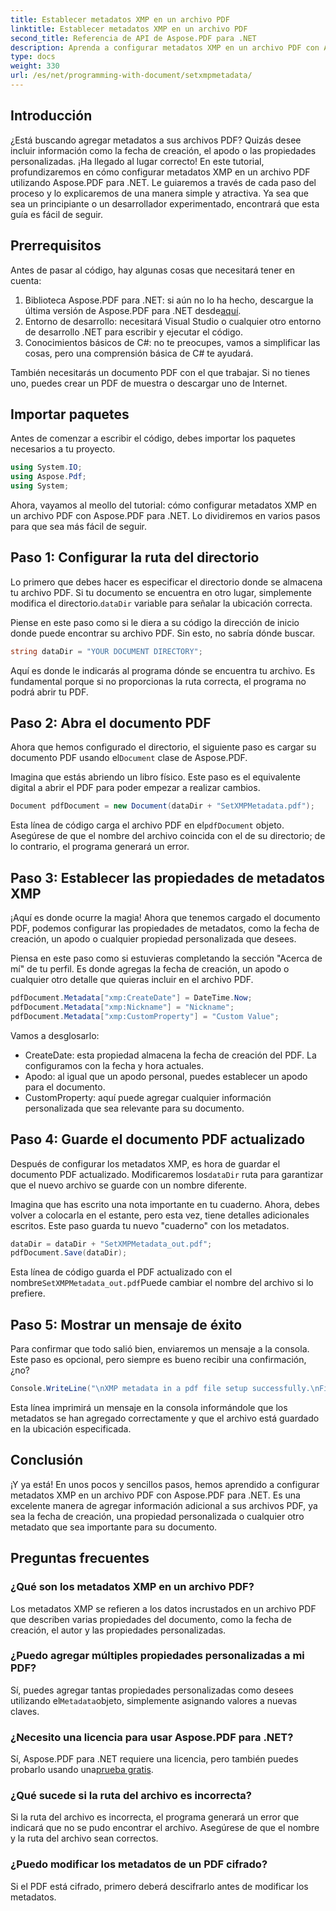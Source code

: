 ```yaml
---
title: Establecer metadatos XMP en un archivo PDF
linktitle: Establecer metadatos XMP en un archivo PDF
second_title: Referencia de API de Aspose.PDF para .NET
description: Aprenda a configurar metadatos XMP en un archivo PDF con Aspose.PDF para .NET. Esta guía paso a paso lo guiará a través de todo el proceso, desde la configuración hasta el guardado del documento.
type: docs
weight: 330
url: /es/net/programming-with-document/setxmpmetadata/
---
```

## Introducción

¿Está buscando agregar metadatos a sus archivos PDF? Quizás desee incluir información como la fecha de creación, el apodo o las propiedades personalizadas. ¡Ha llegado al lugar correcto! En este tutorial, profundizaremos en cómo configurar metadatos XMP en un archivo PDF utilizando Aspose.PDF para .NET. Le guiaremos a través de cada paso del proceso y lo explicaremos de una manera simple y atractiva. Ya sea que sea un principiante o un desarrollador experimentado, encontrará que esta guía es fácil de seguir.

## Prerrequisitos

Antes de pasar al código, hay algunas cosas que necesitará tener en cuenta:

1.  Biblioteca Aspose.PDF para .NET: si aún no lo ha hecho, descargue la última versión de Aspose.PDF para .NET desde[aquí](https://releases.aspose.com/pdf/net/).
2. Entorno de desarrollo: necesitará Visual Studio o cualquier otro entorno de desarrollo .NET para escribir y ejecutar el código.
3. Conocimientos básicos de C#: no te preocupes, vamos a simplificar las cosas, pero una comprensión básica de C# te ayudará.

También necesitarás un documento PDF con el que trabajar. Si no tienes uno, puedes crear un PDF de muestra o descargar uno de Internet.

## Importar paquetes

Antes de comenzar a escribir el código, debes importar los paquetes necesarios a tu proyecto.

```csharp
using System.IO;
using Aspose.Pdf;
using System;
```

Ahora, vayamos al meollo del tutorial: cómo configurar metadatos XMP en un archivo PDF con Aspose.PDF para .NET. Lo dividiremos en varios pasos para que sea más fácil de seguir.

## Paso 1: Configurar la ruta del directorio

 Lo primero que debes hacer es especificar el directorio donde se almacena tu archivo PDF. Si tu documento se encuentra en otro lugar, simplemente modifica el directorio.`dataDir` variable para señalar la ubicación correcta.

Piense en este paso como si le diera a su código la dirección de inicio donde puede encontrar su archivo PDF. Sin esto, no sabría dónde buscar.

```csharp
string dataDir = "YOUR DOCUMENT DIRECTORY";
```

Aquí es donde le indicarás al programa dónde se encuentra tu archivo. Es fundamental porque si no proporcionas la ruta correcta, el programa no podrá abrir tu PDF.

## Paso 2: Abra el documento PDF

 Ahora que hemos configurado el directorio, el siguiente paso es cargar su documento PDF usando el`Document` clase de Aspose.PDF.

Imagina que estás abriendo un libro físico. Este paso es el equivalente digital a abrir el PDF para poder empezar a realizar cambios.

```csharp
Document pdfDocument = new Document(dataDir + "SetXMPMetadata.pdf");
```

 Esta línea de código carga el archivo PDF en el`pdfDocument` objeto. Asegúrese de que el nombre del archivo coincida con el de su directorio; de lo contrario, el programa generará un error.

## Paso 3: Establecer las propiedades de metadatos XMP

¡Aquí es donde ocurre la magia! Ahora que tenemos cargado el documento PDF, podemos configurar las propiedades de metadatos, como la fecha de creación, un apodo o cualquier propiedad personalizada que desees.

Piensa en este paso como si estuvieras completando la sección "Acerca de mí" de tu perfil. Es donde agregas la fecha de creación, un apodo o cualquier otro detalle que quieras incluir en el archivo PDF.

```csharp
pdfDocument.Metadata["xmp:CreateDate"] = DateTime.Now;
pdfDocument.Metadata["xmp:Nickname"] = "Nickname";
pdfDocument.Metadata["xmp:CustomProperty"] = "Custom Value";
```

Vamos a desglosarlo:
- CreateDate: esta propiedad almacena la fecha de creación del PDF. La configuramos con la fecha y hora actuales.
- Apodo: al igual que un apodo personal, puedes establecer un apodo para el documento.
- CustomProperty: aquí puede agregar cualquier información personalizada que sea relevante para su documento.

## Paso 4: Guarde el documento PDF actualizado

 Después de configurar los metadatos XMP, es hora de guardar el documento PDF actualizado. Modificaremos los`dataDir` ruta para garantizar que el nuevo archivo se guarde con un nombre diferente.

Imagina que has escrito una nota importante en tu cuaderno. Ahora, debes volver a colocarla en el estante, pero esta vez, tiene detalles adicionales escritos. Este paso guarda tu nuevo "cuaderno" con los metadatos.

```csharp
dataDir = dataDir + "SetXMPMetadata_out.pdf";
pdfDocument.Save(dataDir);
```

 Esta línea de código guarda el PDF actualizado con el nombre`SetXMPMetadata_out.pdf`Puede cambiar el nombre del archivo si lo prefiere.

## Paso 5: Mostrar un mensaje de éxito

Para confirmar que todo salió bien, enviaremos un mensaje a la consola. Este paso es opcional, pero siempre es bueno recibir una confirmación, ¿no?

```csharp
Console.WriteLine("\nXMP metadata in a pdf file setup successfully.\nFile saved at " + dataDir);
```

Esta línea imprimirá un mensaje en la consola informándole que los metadatos se han agregado correctamente y que el archivo está guardado en la ubicación especificada.

## Conclusión

¡Y ya está! En unos pocos y sencillos pasos, hemos aprendido a configurar metadatos XMP en un archivo PDF con Aspose.PDF para .NET. Es una excelente manera de agregar información adicional a sus archivos PDF, ya sea la fecha de creación, una propiedad personalizada o cualquier otro metadato que sea importante para su documento.


## Preguntas frecuentes

### ¿Qué son los metadatos XMP en un archivo PDF?  
Los metadatos XMP se refieren a los datos incrustados en un archivo PDF que describen varias propiedades del documento, como la fecha de creación, el autor y las propiedades personalizadas.

### ¿Puedo agregar múltiples propiedades personalizadas a mi PDF?  
 Sí, puedes agregar tantas propiedades personalizadas como desees utilizando el`Metadata`objeto, simplemente asignando valores a nuevas claves.

### ¿Necesito una licencia para usar Aspose.PDF para .NET?  
 Sí, Aspose.PDF para .NET requiere una licencia, pero también puedes probarlo usando una[prueba gratis](https://releases.aspose.com/).

### ¿Qué sucede si la ruta del archivo es incorrecta?  
Si la ruta del archivo es incorrecta, el programa generará un error que indicará que no se pudo encontrar el archivo. Asegúrese de que el nombre y la ruta del archivo sean correctos.

### ¿Puedo modificar los metadatos de un PDF cifrado?  
Si el PDF está cifrado, primero deberá descifrarlo antes de modificar los metadatos.